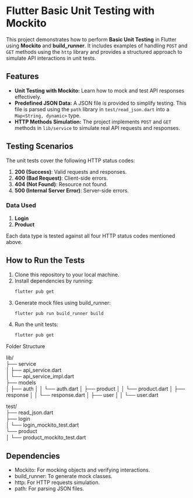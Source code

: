 # Flutter Basic Unit Testing with Mockito

This project demonstrates how to perform **Basic Unit Testing** in Flutter using **Mockito** and **build_runner**. It includes examples of handling `POST` and `GET` methods using the `http` library and provides a structured approach to simulate API interactions in unit tests. 

## Features
- **Unit Testing with Mockito:** Learn how to mock and test API responses effectively.
- **Predefined JSON Data:** A JSON file is provided to simplify testing. This file is parsed using the `path` library in `test/read_json.dart` into a `Map<String, dynamic>` type.
- **HTTP Methods Simulation:** The project implements `POST` and `GET` methods in `lib/service` to simulate real API requests and responses.

## Testing Scenarios
The unit tests cover the following HTTP status codes:
1. **200 (Success)**: Valid requests and responses.
2. **400 (Bad Request)**: Client-side errors.
3. **404 (Not Found)**: Resource not found.
4. **500 (Internal Server Error)**: Server-side errors.

### Data Used
1. **Login**
2. **Product**

Each data type is tested against all four HTTP status codes mentioned above.

## How to Run the Tests
1. Clone this repository to your local machine.
2. Install dependencies by running:
   ```bash
   flutter pub get
   ```
3. Generate mock files using build_runner:
   ```bash
   flutter pub run build_runner build
   ```
4. Run the unit tests:
   ```bash
   flutter pub get
   ```

Folder Structure

lib/  
├── service  
│   ├── api_service.dart  
│   └── api_service_impl.dart  
├── models  
│   ├── auth 
│   │   └── auth.dart
│   ├── product
│   │   └── product.dart
│   ├── response
│   │   └── response.dart
│   ├── user
│   │   └── user.dart

test/  
├── read_json.dart  
├── login  
│   └── login_mockito_test.dart  
└── product  
│   └── product_mockito_test.dart  


## Dependencies
- Mockito: For mocking objects and verifying interactions.
- build_runner: To generate mock classes.
- http: For HTTP requests simulation.
- path: For parsing JSON files.
